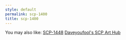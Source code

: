 ```yaml
---
style: default
permalink: scp-1400
title: scp-1400
---
```

You may also like:
[SCP-1448](http://scp-wiki.net/scp-1448)
[Daveyoufool's SCP Art Hub](http://scp-wiki.net/daveyoufools-art)